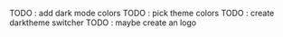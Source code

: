 
TODO : add  dark mode colors
TODO : pick theme colors
TODO :  create darktheme switcher
TODO : maybe create an logo